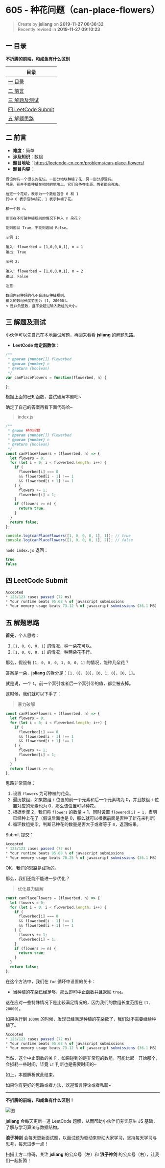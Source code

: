 605 - 种花问题（can-place-flowers）
===

> Create by **jsliang** on **2019-11-27 08:38:32**  
> Recently revised in **2019-11-27 09:10:23**

## 一 目录

**不折腾的前端，和咸鱼有什么区别**

| 目录 |
| --- | 
| [一 目录](#chapter-one) | 
| [二 前言](#chapter-two) |
| [三 解题及测试](#chapter-three) |
| [四 LeetCode Submit](#chapter-four) |
| [五 解题思路](#chapter-five) |

## 二 前言



* **难度**：简单
* **涉及知识**：数组
* **题目地址**：https://leetcode-cn.com/problems/can-place-flowers/
* **题目内容**：

```
假设你有一个很长的花坛，一部分地块种植了花，另一部分却没有。
可是，花卉不能种植在相邻的地块上，它们会争夺水源，两者都会死去。

给定一个花坛，表示为一个数组包含 0 和 1
其中 0 表示没种植花，1 表示种植了花。

和一个数 n。

能否在不打破种植规则的情况下种入 n 朵花？

能则返回 True，不能则返回 False。

示例 1:

输入: flowerbed = [1,0,0,0,1], n = 1
输出: True

示例 2:

输入: flowerbed = [1,0,0,0,1], n = 2
输出: False

注意:

数组内已种好的花不会违反种植规则。
输入的数组长度范围为 [1, 20000]。
n 是非负整数，且不会超过输入数组的大小。
```

## 三 解题及测试



小伙伴可以先自己在本地尝试解题，再回来看看 **jsliang** 的解题思路。

* **LeetCode 给定函数体**：

```js
/**
 * @param {number[]} flowerbed
 * @param {number} n
 * @return {boolean}
 */
var canPlaceFlowers = function(flowerbed, n) {
    
};
```

根据上面的已知函数，尝试破解本题吧~

确定了自己的答案再看下面代码哈~

> index.js

```js
/**
 * @name 种花问题
 * @param {number[]} flowerbed
 * @param {number} n
 * @return {boolean}
 */
const canPlaceFlowers = (flowerbed, n) => {
  let flowers = 0;
  for (let i = 0; i < flowerbed.length; i++) {
    if (
      flowerbed[i] === 0
      && flowerbed[i - 1] !== 1
      && flowerbed[i + 1] !== 1
    ) {
      flowers += 1;
      flowerbed[i] = 1;
    }
    if (flowers >= n) {
      return true;
    }
  }
  return false;
};

console.log(canPlaceFlowers([1, 0, 0, 0, 1], 1)); // true
console.log(canPlaceFlowers([1, 0, 0, 0, 1], 2)); // false
```

`node index.js` 返回：

```js
true
false
```

## 四 LeetCode Submit



```js
Accepted
* 123/123 cases passed (72 ms)
* Your runtime beats 95.68 % of javascript submissions
* Your memory usage beats 73.12 % of javascript submissions (36.1 MB)
```

## 五 解题思路



**首先**，个人思考：

1. `[1, 0, 0, 0, 1]` 的情况，种一朵花可以。
2. `[1, 0, 0, 0, 1]` 的情况，种两朵花不行。

那么，假设有 `[1, 0, 0, 0, 1, 0, 0, 1]` 的情况，能种几朵花？

答案是一朵，**jsliang** 的拆分是：`[1, 0]`、`[0]`、`[0, 1, 0]`、`[0, 1]`。

就是说，一个 `1`，前一个索引或者后一个索引带的值，都会被去掉。

这时候，我们就可以下手了：

> 暴力破解

```js
const canPlaceFlowers = (flowerbed, n) => {
  let flowers = 0;
  for (let i = 0; i < flowerbed.length; i++) {
    if (
      flowerbed[i] === 0
      && flowerbed[i - 1] !== 1
      && flowerbed[i + 1] !== 1
    ) {
      flowers += 1;
      flowerbed[i] = 1;
    }
  }
  return flowers >= n;
};
```

思路非常简单：

1. 设置 `flowers` 为可种植的花朵。
2. 遍历数组，如果数组 `i` 位置的前一个元素和后一个元素均为 0，并且数组 `i` 位置对应的元素也为 0，那么该位置可以种花。
3. 根据步骤 2，我们将 `flowers` 的数量 + 1，同时设置 `flowered[i] = 1`，表明已经种上花了（假设后面也是 0，那么就可以根据前面是否种了新花来判断）
4. 循环数组完毕，判断已种花的数量是否大于或者等于 n，返回结果。

Submit 提交：

```js
Accepted
* 123/123 cases passed (72 ms)
* Your runtime beats 95.68 % of javascript submissions
* Your memory usage beats 70.25 % of javascript submissions (36.1 MB)
```

OK，我们的思路是成功的。

那么，我们还能不能进一步优化？

> 优化暴力破解

```js
const canPlaceFlowers = (flowerbed, n) => {
  let flowers = 0;
  for (let i = 0; i < flowerbed.length; i++) {
    if (
      flowerbed[i] === 0
      && flowerbed[i - 1] !== 1
      && flowerbed[i + 1] !== 1
    ) {
      flowers += 1;
      flowerbed[i] = 1;
    }
    if (flowers >= n) {
      return true;
    }
  }
  return false;
};
```

在这个方法中，我们在 `for` 循环中设置的关卡：

* 当种植的花朵已经足够，那么即可中止函数并且返回 `true`。

这在应对一些特殊情况下是比较满足情况的，因为我们的数组长度范围在 `[1, 20000]`。

如果执行到 `10000` 的时候，发现已经满足种植的花朵数了，我们就不需要继续种植了。

```js
Accepted
* 123/123 cases passed (72 ms)
* Your runtime beats 95.68 % of javascript submissions
* Your memory usage beats 73.12 % of javascript submissions (36.1 MB)
```

当然，这个中止函数的关卡，如果碰到的是非常短的数组，可能比起一开始那个，会损耗一些时间，毕竟 `if` 判断也是需要时间的~

如上，本题解析就此结束。

如果你有更好的思路或者方法，欢迎留言评论或者私聊~

---

**不折腾的前端，和咸鱼有什么区别！**

![图](../../../public-repertory/img/z-index-small.png)

**jsliang** 会每天更新一道 LeetCode 题解，从而帮助小伙伴们夯实原生 JS 基础，了解与学习算法与数据结构。

**浪子神剑** 会每天更新面试题，以面试题为驱动来带动大家学习，坚持每天学习与思考，每天进步一点！

扫描上方二维码，关注 **jsliang** 的公众号（左）和 **浪子神剑** 的公众号（右），让我们一起折腾！

